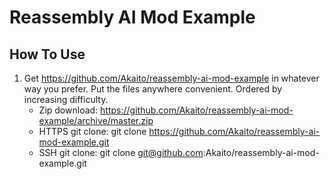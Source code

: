 # Reassembly AI Mod Example


How To Use
----------

1. Get https://github.com/Akaito/reassembly-ai-mod-example in whatever way you prefer.  Put the files anywhere convenient.  Ordered by increasing difficulty.
	- Zip download: https://github.com/Akaito/reassembly-ai-mod-example/archive/master.zip
	- HTTPS git clone: git clone https://github.com/Akaito/reassembly-ai-mod-example.git
	- SSH git clone: git clone git@github.com:Akaito/reassembly-ai-mod-example.git
